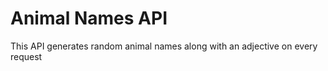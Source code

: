 # Animal Names API

This API generates random animal names along with an adjective on every request
